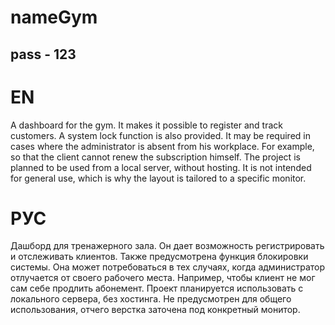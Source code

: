 # nameGym
## pass - 123

# EN

A dashboard for the gym. It makes it possible to register and track customers. A system lock function is also provided. It may be required in cases where the administrator is absent from his workplace. For example, so that the client cannot renew the subscription himself. The project is planned to be used from a local server, without hosting. It is not intended for general use, which is why the layout is tailored to a specific monitor.

# РУС

Дашборд для тренажерного зала. Он дает возможность регистрировать и отслеживать клиентов. Также предусмотрена функция блокировки системы. Она может потребоваться в тех случаях, когда администратор отлучается от своего рабочего места. Например, чтобы клиент не мог сам себе продлить абонемент. Проект планируется использовать с локального сервера, без хостинга. Не предусмотрен для общего использования, отчего верстка заточена под конкретный монитор.

